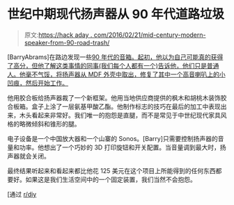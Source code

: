 # 世纪中期现代扬声器从 90 年代道路垃圾

> 原文:[https://hack aday . com/2016/02/21/mid-century-modern-speaker-from-90-road-trash/](https://hackaday.com/2016/02/21/mid-century-modern-speaker-from-90s-road-trash/)

[BarryAbrams]在路边发现一些[90 年代的音箱。起初，他以为自己可能真的获得了高分，但他了解这类事情的同事(我们每个人都有一个)告诉他，他们只是普通人。他毫不气馁，将扬声器从 MDF 外壳中取出，修复了其中一个高音喇叭上的小凹痕，然后开始工作。](http://imgur.com/gallery/oIPPg/)

他用胶合板给扬声器裁了一个新框架。他用当地供应商提供的枫木和胡桃木装饰胶合板箱。盒子上涂了一层氨基甲酸乙酯。他制作标志的技巧在最后的加工中表现出来，木头看起来非常好。我们唯一的抱怨是直腿，而不是常见于中世纪现代家具风格的略微倾斜和锥形的腿。

电子设备是一个中国放大器和一个山寨的 Sonos。[Barry]只需要控制扬声器的音量和功率。他想出了一个巧妙的 3D 打印旋钮和开关配置。当音量调到最大时，扬声器就会关闭。

最终结果听起来和看起来都比他花 125 美元在这个项目上所能得到的任何东西都要好。如果这是我们生活空间中的一个固定装置，我们当然不会抱怨。

[通过 [r/diy](https://www.reddit.com/r/DIY/comments/45wt6c/i_found_a_pair_of_hifi_speakers_at_the_side_of/)